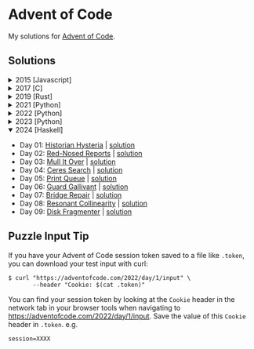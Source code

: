 # Advent of Code

My solutions for [Advent of Code](https://adventofcode.com).

## Solutions

<details>
<summary>2015 [Javascript]</summary>

- Day 01: [Not Quite Lisp](https://adventofcode.com/2015/day/1) | [source](./2015/src/day01.ts)
- Day 02: [I Was Told There Would Be No Math](https://adventofcode.com/2015/day/2) | [source](./2015/src/day02.ts)
- Day 03: [Perfectly Spherical Houses in a Vacuum](https://adventofcode.com/2015/day/3) | [source](./2015/src/day03.ts)
- Day 04: [The Ideal Stocking Stuffer](https://adventofcode.com/2015/day/4) | [source](./2015/src/day04.ts)
- Day 05: [Doesn't He Have Intern-Elves For This?](https://adventofcode.com/2015/day/5) | [source](./2015/src/day05.ts)
- Day 06: [Probably a Fire Hazard](https://adventofcode.com/2015/day/6) | [source](./2015/src/day06.ts)

</details>

<details>
<summary>2017 [C]</summary>

* Day 01: [Inverse Captcha](https://adventofcode.com/2017/day/1) | [solution](./2017/src/201701.c)
* Day 02: [Corruption Checksum](https://adventofcode.com/2017/day/2) | [solution](./2017/src/201702.c)

</details>

<details>
<summary>2019 [Rust]</summary>

- Day 01: [The Tyranny of the Rocket Equation](https://adventofcode.com/2019/day/1) | [solution](./2019/src/solutions/day01.rs)
- Day 02: [1202 Program Alarm](https://adventofcode.com/2019/day/2) | [solution](./2019/src/solutions/day02.rs)

</details>

<details>
<summary>2021 [Python]</summary>

- Day 01: [Sonar Sweep](https://adventofcode.com/2021/day/1) | [solution](./aoc/solutions/_2021/day01.py)
- Day 02: [Dive!](https://adventofcode.com/2021/day/2) | [solution](./aoc/solutions/_2021/day02.py)
- Day 03: [Binary Diagnostic](https://adventofcode.com/2021/day/3) | [solution](./aoc/solutions/_2021/day03.py)
- Day 04: [Giant Squid](https://adventofcode.com/2021/day/4) | [solution](./aoc/solutions/_2021/day04.py)
- Day 05: [Hydrothermal Venture](https://adventofcode.com/2021/day/5) | [solution](./aoc/solutions/_2021/day05.py)
- Day 06: [Lanternfish](https://adventofcode.com/2021/day/6) | [solution](./aoc/solutions/_2021/day06.py)
- Day 07: [The Treachery of Whales](https://adventofcode.com/2021/day/7) | [solution](./aoc/solutions/_2021/day07.py)
- Day 08: [Seven Segment Search](https://adventofcode.com/2021/day/8) | [solution](./aoc/solutions/_2021/day08.py)
- Day 09: [Smoke Basin](https://adventofcode.com/2021/day/9) | [solution](./aoc/solutions/_2021/day09.py)
- Day 10: [Syntax Scoring](https://adventofcode.com/2021/day/10) | [solution](./aoc/solutions/_2021/day10.py)
- Day 11: [Dumbo Octopus](https://adventofcode.com/2021/day/11) | [solution](./aoc/solutions/_2021/day11.py)
- Day 12: [Passage Pathing](https://adventofcode.com/2021/day/12) | [solution](./aoc/solutions/_2021/day12.py)
- Day 13: [Transparent Origami](https://adventofcode.com/2021/day/13) | [solution](./aoc/solutions/_2021/day13.py)
- Day 14: [Extended Polymerization](https://adventofcode.com/2021/day/14) | [solution](./aoc/solutions/_2021/day14.py)
- Day 15: [Chiton](https://adventofcode.com/2021/day/15) | [solution](./aoc/solutions/_2021/day15.py)
- Day 16: [Packet Decoder](https://adventofcode.com/2021/day/16) | [solution](./aoc/solutions/_2021/day16.py)
- Day 17: [Trick Shot](https://adventofcode.com/2021/day/17) | [solution](./aoc/solutions/_2021/day17.py)
- Day 18: [Snailfish](https://adventofcode.com/2021/day/18) | [solution](./aoc/solutions/_2021/day18.py)
- Day 19: [Beacon Scanner](https://adventofcode.com/2021/day/19) | [solution](./aoc/solutions/_2021/day19.py)
- Day 20: [Trench Map](https://adventofcode.com/2021/day/20) | [solution](./aoc/solutions/_2021/day20.py)
- Day 21: [Dirac Dice](https://adventofcode.com/2021/day/21) | [solution](./aoc/solutions/_2021/day21.py)
- Day 22: [Reactor Reboot](https://adventofcode.com/2021/day/22) | [solution](./aoc/solutions/_2021/day22.py)

</details>

<details>
<summary>2022 [Python]</summary>

- Day 01: [Calorie Counting](https://adventofcode.com/2022/day/1) | [solution](./aoc/solutions/_2022/day01.py)
- Day 02: [Rock Paper Scissors](https://adventofcode.com/2022/day/2) | [solution](./aoc/solutions/_2022/day02.py)
- Day 03: [Rucksack Reorganization](https://adventofcode.com/2022/day/3) | [solution](./aoc/solutions/_2022/day03.py)
- Day 04: [Camp Cleanup](https://adventofcode.com/2022/day/4) | [solution](./aoc/solutions/_2022/day04.py)
- Day 05: [Supply Stacks](https://adventofcode.com/2022/day/5) | [solution](./aoc/solutions/_2022/day05.py)
- Day 06: [Tuning Trouble](https://adventofcode.com/2022/day/6) | [solution](./aoc/solutions/_2022/day06.py)
- Day 07: [No Space Left On Device](https://adventofcode.com/2022/day/7) | [solution](./aoc/solutions/_2022/day07.py)
- Day 08: [Treetop Tree House](https://adventofcode.com/2022/day/8) | [solution](./aoc/solutions/_2022/day08.py)
- Day 09: [Rope Bridge](https://adventofcode.com/2022/day/9) | [solution](./aoc/solutions/_2022/day09.py)
- Day 10: [Cathode-Ray Tube](https://adventofcode.com/2022/day/10) | [solution](./aoc/solutions/_2022/day10.py)
- Day 11: [Monkey in the Middle](https://adventofcode.com/2022/day/11) | [solution](./aoc/solutions/_2022/day11.py)
- Day 12: [Hill Climbing Algorithm](https://adventofcode.com/2022/day/12) | [solution](./aoc/solutions/_2022/day12.py)
- Day 13: [Distress Signal](https://adventofcode.com/2022/day/13) | [solution](./aoc/solutions/_2022/day13.py)
- Day 14: [Regolith Reservoir](https://adventofcode.com/2022/day/14) | [solution](./aoc/solutions/_2022/day14.py)
- Day 15: [Beacon Exclusion Zone](https://adventofcode.com/2022/day/15) | [solution](./aoc/solutions/_2022/day15.py)
- Day 16: [Proboscidea Volcanium](https://adventofcode.com/2022/day/16) | [solution](./aoc/solutions/_2022/day16.py)
- Day 17: [Pyroclastic Flow](https://adventofcode.com/2022/day/17) | [solution](./aoc/solutions/_2022/day17.py)
- Day 18: [Boiling Boulders](https://adventofcode.com/2022/day/18) | [solution](./aoc/solutions/_2022/day18.py)
- Day 19: [Not Enough Minerals](https://adventofcode.com/2022/day/19) | [solution](./aoc/solutions/_2022/day19.py)
- Day 20: [Grove Positioning System](https://adventofcode.com/2022/day/20) | [solution](./aoc/solutions/_2022/day20.py)
- Day 21: [Monkey Math](https://adventofcode.com/2022/day/21) | [solution](./aoc/solutions/_2022/day21.py)
- Day 22: [Monkey Map](https://adventofcode.com/2022/day/22) | [solution](./aoc/solutions/_2022/day22.py)
- Day 23: [Unstable Diffusion](https://adventofcode.com/2022/day/23) | [solution](./aoc/solutions/_2022/day23.py)

</details>

<details>
<summary>2023 [Python]</summary>

- Day 01: [Trebuchet?!](https://adventofcode.com/2023/day/1) | [solution](./aoc/solutions/_2023/day01.py)
- Day 02: [Cube Conundrum](https://adventofcode.com/2023/day/2) | [solution](./aoc/solutions/_2023/day02.py)
- Day 03: [Gear Ratios](https://adventofcode.com/2023/day/3) | [solution](./aoc/solutions/_2023/day03.py)
- Day 04: [Scratchcards](https://adventofcode.com/2023/day/4) | [solution](./aoc/solutions/_2023/day04.py)
- Day 05: [If You Give A Seed A Fertilizer](https://adventofcode.com/2023/day/5) | [solution](./aoc/solutions/_2023/day05.py)
- Day 06: [Wait For It](https://adventofcode.com/2023/day/6) | [solution](./aoc/solutions/_2023/day06.py)
- Day 07: [Camel Cards](https://adventofcode.com/2023/day/7) | [solution](./aoc/solutions/_2023/day07.py)
- Day 08: [Haunted Wasteland](https://adventofcode.com/2023/day/8) | [solution](./aoc/solutions/_2023/day08.py)
- Day 09: [Mirage Maintenance](https://adventofcode.com/2023/day/9) | [solution](./aoc/solutions/_2023/day09.py)
- Day 10: [Pipe Maze](https://adventofcode.com/2023/day/10) | [solution](./aoc/solutions/_2023/day10.py)
- Day 11: [Cosmic Expansion](https://adventofcode.com/2023/day/11) | [solution](./aoc/solutions/_2023/day11.py)
- Day 12: [Hot Springs](https://adventofcode.com/2023/day/12) | [solution](./aoc/solutions/_2023/day12.py)
- Day 13: [Point of Incidence](https://adventofcode.com/2023/day/13) | [solution](./aoc/solutions/_2023/day13.py)
- Day 14: [Parabolic Reflector Dish](https://adventofcode.com/2023/day/14) | [solution](./aoc/solutions/_2023/day14.py)
- Day 15: [Lens Library](https://adventofcode.com/2023/day/15) | [solution](./aoc/solutions/_2023/day15.py)
- Day 16: [The Floor Will Be Lava](https://adventofcode.com/2023/day/16) | [solution](./aoc/solutions/_2023/day16.py)

</details>

<details open>
<summary>2024 [Haskell]</summary>

- Day 01: [Historian Hysteria](https://adventofcode.com/2024/day/1) | [solution](./2024/solutions/Day01.hs)
- Day 02: [Red-Nosed Reports](https://adventofcode.com/2024/day/2) | [solution](./2024/solutions/Day02.hs)
- Day 03: [Mull It Over](https://adventofcode.com/2024/day/3) | [solution](./2024/solutions/Day03.hs)
- Day 04: [Ceres Search](https://adventofcode.com/2024/day/4) | [solution](./2024/solutions/Day04.hs)
- Day 05: [Print Queue](https://adventofcode.com/2024/day/5) | [solution](./2024/solutions/Day05.hs)
- Day 06: [Guard Gallivant](https://adventofcode.com/2024/day/6) | [solution](./2024/solutions/Day06.hs)
- Day 07: [Bridge Repair](https://adventofcode.com/2024/day/7) | [solution](./2024/solutions/Day07.hs)
- Day 08: [Resonant Collinearity](https://adventofcode.com/2024/day/8) | [solution](./2024/solutions/Day08.hs)
- Day 09: [Disk Fragmenter](https://adventofcode.com/2024/day/9) | [solution](./2024/solutions/Day09.hs)

</details>

## Puzzle Input Tip

If you have your Advent of Code session token saved to a file like `.token`, you can download your test input with curl:
```
$ curl "https://adventofcode.com/2022/day/1/input" \
       --header "Cookie: $(cat .token)"
```
You can find your session token by looking at the `Cookie` header in the network tab
in your browser tools when navigating to https://adventofcode.com/2022/day/1/input.
Save the value of this `Cookie` header in `.token`. e.g.
```
session=XXXX
```
